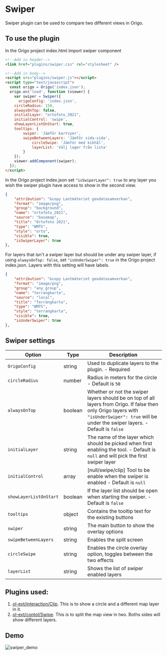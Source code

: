 # Swiper

Swiper plugin can be used to compare two different views in Origo.

## To use the plugin

In the Origo project index.html import swiper component

```html
<!--Add in header-->
<link href="plugins/swiper.css" rel="stylesheet" />

<!--Add in body-->
<script src="plugins/swiper.js"></script>
<script type="text/javascript">
  const origo = Origo('index.json');
  origo.on('load', function (viewer) {
    var swiper = Swiper({
      origoConfig: 'index.json',
	circleRadius: 150,
	alwaysOnTop: false,
	initialLayer: "ortofoto_2021",
	initialControl: 'swipe',
	showLayerListOnStart: true,
	tooltips: {
		swiper: 'Jämför kartvyer',
		swipeBetweenLayers: 'Jämför sida-sida',
           	circleSwipe: 'Jämför med kikhål',
           	layerList: 'Välj lager från lista'
		}
	});
    viewer.addComponent(swiper);
  });
</script>
```

In the Origo project index.json set `"isSwiperLayer": true` to any layer you wish the swiper plugin have access to show in the second view.

```json
{
    "attribution": "&copy Lantmäteriet geodatasamverkan",
    "format": "image/png",
    "group": "background",
    "name": "ortofoto_2021",
    "source": "basemap",
    "title": "Ortofoto 2021",
    "type": "WMTS",
    "style": "orto",
    "visible": true,
    "isSwiperLayer": true
},
```
For layers that isn't a swiper layer but should be under any swiper layer, if using `alwaysOnTop: false`, set `"isUnderSwiper": true` in the Origo project index.json. Layers with this setting will have labels.

```json
{
    "attribution": "&copy Lantmäteriet geodatasamverkan",
    "format": "image/png",
    "group": "any_group",
    "name": "terrangkarta",
    "source": "local",
    "title": "Terrängkarta",
    "type": "WMTS",
    "style": "terrangkarta",
    "visible": true,
    "isUnderSwiper": true
},
```

## Swiper settings

Option | Type | Description
---|---|---
`OrigoConfig` | string | Used to duplicate layers to the plugin. - Required
`circleRadius` | number | Radius in meters for the circle - Default is `50`
`alwaysOnTop` | boolean | Whether or not the swiper layers should be on top of all layers from Origo. If false then only Origo layers with `"isUnderSwiper": true` will be under the swiper layers. - Default is `false`
`initialLayer` | string | The name of the layer which should be picked when first enabling the tool. - Default is `null` and will pick the first swiper layer
`initialControl` | array | [null/swipe/clip] Tool to be enable when the swiper is enabled - Default is `null`
`showLayerListOnStart` | boolean | If the layer list should be open when starting the swiper. - Default is `false`
`tooltips` | object | Contains the tooltip text for the existing buttons
`swiper` | string | The main button to show the overlay options
`swipeBetweenLayers` | string | Enables the split screen
`circleSwipe` | string | Enables the circle overlay option, toggles between the two effects
`layerList` | string | Shows the list of swiper enabled layers


## Plugins used:

1. [ol-ext/interaction/Clip](http://viglino.github.io/ol-ext/examples/interaction/map.interaction.clip.html). This is to show a circle and a different map layer in it.
2. [ol-ext/contol/Swipe](http://viglino.github.io/ol-ext/examples/control/map.control.swipe.html). This is to split the map view in two. Boths sides will show different layers.

## Demo
![swiper_demo](https://user-images.githubusercontent.com/17123002/164747711-72eeaeae-e35a-483a-9cf0-b445e9f3f033.gif)
